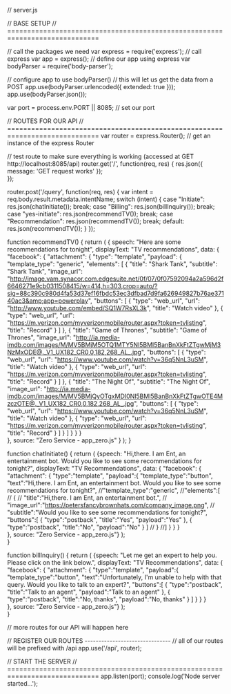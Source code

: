 // server.js

// BASE SETUP
// =============================================================================

// call the packages we need
var express    = require('express');        // call express
var app        = express();                 // define our app using express
var bodyParser = require('body-parser');

// configure app to use bodyParser()
// this will let us get the data from a POST
app.use(bodyParser.urlencoded({ extended: true }));
app.use(bodyParser.json());

var port = process.env.PORT || 8085;        // set our port

// ROUTES FOR OUR API
// =============================================================================
var router = express.Router();              // get an instance of the express Router



// test route to make sure everything is working (accessed at GET http://localhost:8085/api)
router.get('/', function(req, res) {
    res.json({ message: 'GET request works' });  
});

router.post('/query', function(req, res) {
	var intent = req.body.result.metadata.intentName;
	switch (intent) {
		case "Initiate":
			res.json(chatInitiate());
			break;
		case "Billing":
			res.json(billInquiry());
			break;
		case "yes-initiate":
			res.json(recommendTV());
			break;
		case "Recommendation":
			res.json(recommendTV());
			break;
		default:
			res.json(recommendTV());
	}
});

function recommendTV() {
	return (
		{
			speech: "Here are some recommendations for tonight", 
			displayText: "TV recommendations", 
			data:         {
				"facebook": {
				  "attachment": {
					"type": "template",
					"payload": {
					  "template_type": "generic",
					  "elements": [
						{
						  "title": "Shark Tank",
						  "subtitle": "Shark Tank",
						  "image_url": "http://image.vam.synacor.com.edgesuite.net/0f/07/0f07592094a2a596d2f6646271e9cb0311508415/w=414,h=303,crop=auto/?sig=88c390c980d4fa53d37ef16fbdc53ec3dfbad7d9fa626949827b76ae37140ac3&amp;app=powerplay",
						  "buttons": [
							{
							  "type": "web_url",
							  "url": "http://www.youtube.com/embed/SQ1W7RsXL3k",
							  "title": "Watch video"
							},
							{
							  "type": "web_url",
							  "url": "https://m.verizon.com/myverizonmobile/router.aspx?token=tvlisting",
							  "title": "Record"
							}
						  ]
						},
						{
						  "title": "Game of Thrones",
						  "subtitle": "Game of Thrones",
						  "image_url": "http://ia.media-imdb.com/images/M/MV5BMjM5OTQ1MTY5Nl5BMl5BanBnXkFtZTgwMjM3NzMxODE@._V1_UX182_CR0,0,182,268_AL_.jpg",
						  "buttons": [
							{
							  "type": "web_url",
							  "url": "https://www.youtube.com/watch?v=36q5NnL3uSM",
							  "title": "Watch video"
							},
							{
							  "type": "web_url",
							  "url": "https://m.verizon.com/myverizonmobile/router.aspx?token=tvlisting",
							  "title": "Record"
							}
						  ]
						},
						{
						  "title": "The Night Of",
						  "subtitle": "The Night Of",
						  "image_url": "http://ia.media-imdb.com/images/M/MV5BMjQyOTgxMDI0Nl5BMl5BanBnXkFtZTgwOTE4MzczOTE@._V1_UX182_CR0,0,182,268_AL_.jpg",
						  "buttons": [
							{
							  "type": "web_url",
							  "url": "https://www.youtube.com/watch?v=36q5NnL3uSM",
							  "title": "Watch video"
							},
							{
							  "type": "web_url",
							  "url": "https://m.verizon.com/myverizonmobile/router.aspx?token=tvlisting",
							  "title": "Record"
							}
						  ]
						}
					  ]
					}
				  }
				}  
			}, 
			source: "Zero Service - app_zero.js"
		}
	);
}

function chatInitiate() {
	return (
				{speech: "Hi,there. I am Ent, an entertainment bot.  Would you like to see some recommendations for tonight?", 
				displayText: "TV Recommendations", 
				data:         {
					"facebook": {
						"attachment": {
							"type":"template",
							"payload":{
								"template_type":"button",
								"text":"Hi,there. I am Ent, an entertainment bot.  Would you like to see some recommendations for tonight?",
								//"template_type":"generic",
								//"elements":[
								//	{
								//		"title":"Hi,there. I am Ent, an entertainment bot.",
								//		"image_url":"https://petersfancybrownhats.com/company_image.png",
								//		"subtitle":"Would you like to see some recommendations for tonight?",
										"buttons":[
										  {
											"type":"postback",
											"title":"Yes",
											"payload":"Yes"
										  },
										  {
											"type":"postback",
											"title":"No",
											"payload":"No"
										  }
										]
								//	}
								//]
							}
						}
					}  
				}, 
				source: "Zero Service - app_zero.js"}
			);	
}

function billInquiry() {
	return (
				{speech: "Let me get an expert to help you.  Please click on the link below.", 
				displayText: "TV Recommendations", 
				data:         {
					"facebook": {
					  "attachment": {
						  "type":"template",
							  "payload":{
									"template_type":"button",
									"text":"Unfortunately, I'm unable to help with that query.  Would you like to talk to an expert?",
									"buttons":[
									  {
										"type":"postback",
										"title":"Talk to an agent",
										"payload":"Talk to an agent"
									  },
									  {
										"type":"postback",
										"title":"No, thanks",
										"payload":"No, thanks"
									  }
									]
							  }
					  }
					}  
				}, 
				source: "Zero Service - app_zero.js"}
			);	
}

// more routes for our API will happen here

// REGISTER OUR ROUTES -------------------------------
// all of our routes will be prefixed with /api
app.use('/api', router);

// START THE SERVER
// =============================================================================
app.listen(port);
console.log('Node server started...');




